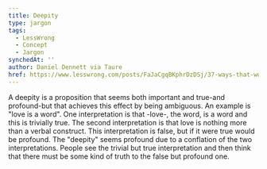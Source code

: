 ```yaml
---
title: Deepity
type: jargon
tags:
  - LessWrong
  - Concept
  - Jargon
synchedAt: ''
author: Daniel Dennett via Taure
href: https://www.lesswrong.com/posts/FaJaCgqBKphrDzDSj/37-ways-that-words-can-be-wrong?commentId=zNZZpbCx7yL9PNLQY
---
```


 A deepity is a proposition that seems both important and true-and profound-but that achieves this effect by being ambiguous. An example is "love is a word". One interpretation is that -love-, the word, is a word and this is trivially true. The second interpretation is that love is nothing more than a verbal construct. This interpretation is false, but if it were true would be profound. The "deepity" seems profound due to a conflation of the two interpretations. People see the trivial but true interpretation and then think that there must be some kind of truth to the false but profound one.
